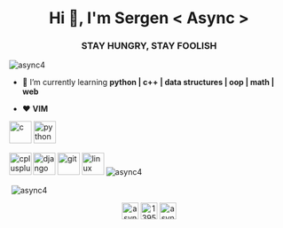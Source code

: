 <h1 align="center">Hi 👋, I'm Sergen < Async ></h1>
<h3 align="center">STAY HUNGRY, STAY FOOLISH</h3>

<p align="left"> <img src="https://komarev.com/ghpvc/?username=async4" alt="async4" /> </p>

- 🤔 I’m currently learning **python | c++ | data structures | oop | math | web**

- ❤️ **VIM**

<p align="left"><img src="https://devicons.github.io/devicon/devicon.git/icons/c/c-original.svg" alt="c" width="40" height="40"/> <img 
src="https://devicons.github.io/devicon/devicon.git/icons/python/python-original.svg" alt="python" width="40" height="40"/></p><p><img align="left"                                                                                                                                     src="https://devicons.github.io/devicon/devicon.git/icons/cplusplus/cplusplus-original.svg" alt="cplusplus" width="40" height="40"/> <img src="https://devicons.github.io/devicon/devicon.git/icons/django/django-original.svg" alt="django" width="40" height="40"/> <img src="https://www.vectorlogo.zone/logos/git-scm/git-scm-icon.svg" alt="git" width="40" height="40"/> <img src="https://devicons.github.io/devicon/devicon.git/icons/linux/linux-original.svg" alt="linux" width="40" height="40"/> <img src="https://github-readme-stats.vercel.app/api/top-langs/?username=async4&layout=compact&hide=html" alt="async4" /></p>


<p>&nbsp;<img align="center" src="https://github-readme-stats.vercel.app/api?username=async4&show_icons=true" alt="async4" /></p>

<p align="center">
<a href="https://dev.to/async4" target="blank"><img align="center" src="https://cdn.jsdelivr.net/npm/simple-icons@3.0.1/icons/dev-dot-to.svg" alt="async4" height="30" width="30" /></a>
<a href="https://stackoverflow.com/users/13956749/async" target="blank"><img align="center" src="https://cdn.jsdelivr.net/npm/simple-icons@3.0.1/icons/stackoverflow.svg" alt="13956749/async" height="30" width="30" /></a>
<a href="https://kaggle.com/asyncc" target="blank"><img align="center" src="https://cdn.jsdelivr.net/npm/simple-icons@3.0.1/icons/kaggle.svg" alt="asyncc" height="30" width="30" /></a>
</p>
